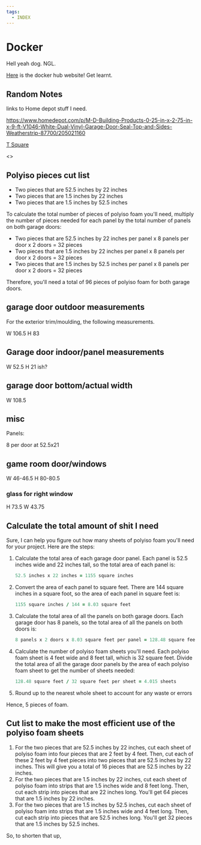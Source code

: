 ```yaml
---
tags:
  - INDEX
---
```


# Docker

Hell yeah dog. NGL.

[Here](https://hub.docker.com/) is the docker hub website! Get learnt.

## Random Notes

links to Home depot stuff I need.

<https://www.homedepot.com/p/M-D-Building-Products-0-25-in-x-2-75-in-x-9-ft-V1046-White-Dual-Vinyl-Garage-Door-Seal-Top-and-Sides-Weatherstrip-87700/205021160>

[T Square](https://www.homedepot.com/p/Empire-48-in-Drywall-T-Square-410-48/202035306)

<>

## Polyiso pieces cut list

- Two pieces that are 52.5 inches by 22 inches
- Two pieces that are 1.5 inches by 22 inches
- Two pieces that are 1.5 inches by 52.5 inches

To calculate the total number of pieces of polyiso foam you'll need, multiply the number of pieces needed for each panel by the total number of panels on both garage doors:

- Two pieces that are 52.5 inches by 22 inches per panel x 8 panels per door x 2 doors = 32 pieces
- Two pieces that are 1.5 inches by 22 inches per panel x 8 panels per door x 2 doors = 32 pieces
- Two pieces that are 1.5 inches by 52.5 inches per panel x 8 panels per door x 2 doors = 32 pieces

Therefore, you'll need a total of 96 pieces of polyiso foam for both garage doors.

## garage door outdoor measurements

For the exterior trim/moulding, the following measurements.

W 106.5
H 83

## Garage door indoor/panel measurements

W 52.5
H 21 ish?

## garage door bottom/actual width

W 108.5

## misc

Panels:

8 per door at 52.5x21

## game room door/windows

W 46-46.5
H 80-80.5

### glass for right window

H 73.5
W 43.75

## Calculate the total amount of shit I need

Sure, I can help you figure out how many sheets of polyiso foam you'll need for your project. Here are the steps:

1. Calculate the total area of each garage door panel. Each panel is 52.5 inches wide and 22 inches tall, so the total area of each panel is:

    ```ruby title="Total Area: Garage Panel"
    52.5 inches x 22 inches = 1155 square inches
    ```

2. Convert the area of each panel to square feet. There are 144 square inches in a square foot, so the area of each panel in square feet is:

    ```ruby title="SQ ft per Panel"
    1155 square inches / 144 = 8.03 square feet
    ```

3. Calculate the total area of all the panels on both garage doors. Each garage door has 8 panels, so the total area of all the panels on both doors is:

    ```ruby title="Total Area: All Panels"
    8 panels x 2 doors x 8.03 square feet per panel = 128.48 square feet
    ```

4. Calculate the number of polyiso foam sheets you'll need. Each polyiso foam sheet is 4 feet wide and 8 feet tall, which is 32 square feet. Divide the total area of all the garage door panels by the area of each polyiso foam sheet to get the number of sheets needed:

    ```ruby title="Total Sheets Needed"
    128.48 square feet / 32 square feet per sheet = 4.015 sheets
    ```

5. Round up to the nearest whole sheet to account for any waste or errors

Hence, 5 pieces of foam.

## Cut list to make the most efficient use of the polyiso foam sheets

1. For the two pieces that are 52.5 inches by 22 inches, cut each sheet of polyiso foam into four pieces that are 2 feet by 4 feet. Then, cut each of these 2 feet by 4 feet pieces into two pieces that are 52.5 inches by 22 inches. This will give you a total of 16 pieces that are 52.5 inches by 22 inches.
2. For the two pieces that are 1.5 inches by 22 inches, cut each sheet of polyiso foam into strips that are 1.5 inches wide and 8 feet long. Then, cut each strip into pieces that are 22 inches long. You'll get 64 pieces that are 1.5 inches by 22 inches.
3. For the two pieces that are 1.5 inches by 52.5 inches, cut each sheet of polyiso foam into strips that are 1.5 inches wide and 4 feet long. Then, cut each strip into pieces that are 52.5 inches long. You'll get 32 pieces that are 1.5 inches by 52.5 inches.

So, to shorten that up, 
